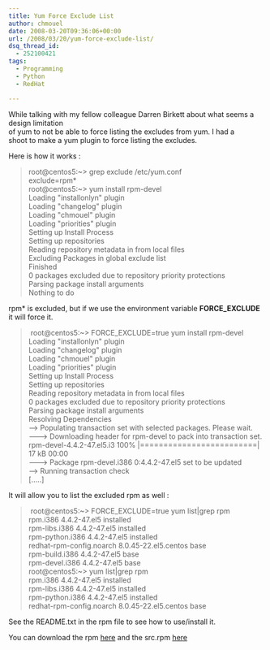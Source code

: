 ```yaml
---
title: Yum Force Exclude List
author: chmouel
date: 2008-03-20T09:36:06+00:00
url: /2008/03/20/yum-force-exclude-list/
dsq_thread_id:
  - 252100421
tags:
  - Programming
  - Python
  - RedHat

---
```

While talking with my fellow colleague Darren Birkett about what seems a design limitation  
of yum to not be able to force listing the excludes from yum. I had a  
shoot to make a yum plugin to force listing the excludes.

Here is how it works :

> root@centos5:~> grep exclude /etc/yum.conf  
> exclude=rpm*  
> root@centos5:~> yum install rpm-devel  
> Loading "installonlyn" plugin  
> Loading "changelog" plugin  
> Loading "chmouel" plugin  
> Loading "priorities" plugin  
> Setting up Install Process  
> Setting up repositories  
> Reading repository metadata in from local files  
> Excluding Packages in global exclude list  
> Finished  
> 0 packages excluded due to repository priority protections  
> Parsing package install arguments  
> Nothing to do

rpm* is excluded, but if we use the environment variable **FORCE_EXCLUDE**  
it will force it.

>  root@centos5:~> FORCE_EXCLUDE=true yum install rpm-devel  
> Loading "installonlyn" plugin  
> Loading "changelog" plugin  
> Loading "chmouel" plugin  
> Loading "priorities" plugin  
> Setting up Install Process  
> Setting up repositories  
> Reading repository metadata in from local files  
> 0 packages excluded due to repository priority protections  
> Parsing package install arguments  
> Resolving Dependencies  
> --> Populating transaction set with selected packages. Please wait.  
> \---> Downloading header for rpm-devel to pack into transaction set.  
> rpm-devel-4.4.2-47.el5.i3 100% |=========================| 17 kB 00:00  
> \---> Package rpm-devel.i386 0:4.4.2-47.el5 set to be updated  
> --> Running transaction check  
> [.....]

It will allow you to list the excluded rpm as well :

>  root@centos5:~> FORCE_EXCLUDE=true yum list|grep rpm  
> rpm.i386 4.4.2-47.el5 installed  
> rpm-libs.i386 4.4.2-47.el5 installed  
> rpm-python.i386 4.4.2-47.el5 installed  
> redhat-rpm-config.noarch 8.0.45-22.el5.centos base  
> rpm-build.i386 4.4.2-47.el5 base  
> rpm-devel.i386 4.4.2-47.el5 base  
> root@centos5:~> yum list|grep rpm  
> rpm.i386 4.4.2-47.el5 installed  
> rpm-libs.i386 4.4.2-47.el5 installed  
> rpm-python.i386 4.4.2-47.el5 installed  
> redhat-rpm-config.noarch 8.0.45-22.el5.centos base

See the README.txt in the rpm file to see how to use/install it.

You can download the rpm [here][1] and the src.rpm [here][2]

>

 [1]: http://www.chmouel.com/blog/wp-content/uploads/2008/03/yum-forceexclude-02-1noarch.rpm "Yum Force Exclude Plugin"
 [2]: http://www.chmouel.com/blog/wp-content/uploads/2008/03/yum-forceexclude-02-1src.rpm "Yum Force Exclude Plugin src.rpm"